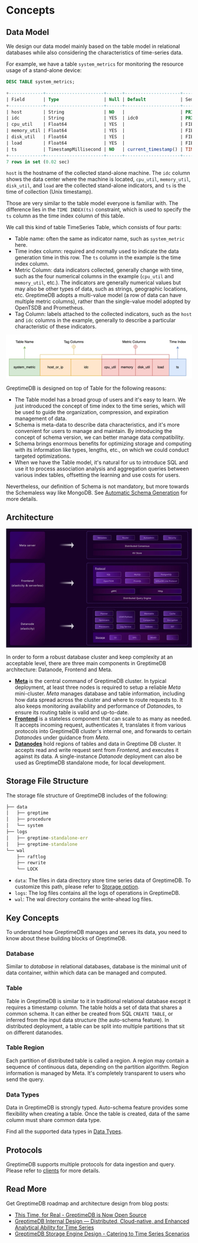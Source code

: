 # Concepts

<!-- ## Why GreptimeDB 
Articl summary and link to blog post -->

## Data Model

We design our data model mainly based on the table model in relational databases while also considering the characteristics of time-series data.

For example, we have a table `system_metrics` for monitoring the resource usage of a stand-alone device:

```sql
DESC TABLE system_metrics;
```

```sql
+-------------+----------------------+------+---------------------+---------------+
| Field       | Type                 | Null | Default             | Semantic Type |
+-------------+----------------------+------+---------------------+---------------+
| host        | String               | NO   |                     | PRIMARY KEY   |
| idc         | String               | YES  | idc0                | PRIMARY KEY   |
| cpu_util    | Float64              | YES  |                     | FIELD         |
| memory_util | Float64              | YES  |                     | FIELD         |
| disk_util   | Float64              | YES  |                     | FIELD         |
| load        | Float64              | YES  |                     | FIELD         |
| ts          | TimestampMillisecond | NO   | current_timestamp() | TIME INDEX    |
+-------------+----------------------+------+---------------------+---------------+
7 rows in set (0.02 sec)
```


`host` is the hostname of the collected stand-alone machine. The `idc` column shows the data center where the machine is located, `cpu_util`, `memory_util`, `disk_util`, and `load` are the collected stand-alone indicators, and `ts` is the time of collection (Unix timestamp).

Those are very similar to the table model everyone is familiar with. The difference lies in the `TIME INDEX(ts)` constraint, which is used to specify the `ts` column as the time index column of this table.

We call this kind of table TimeSeries Table, which consists of four parts:

- Table name: often the same as indicator name, such as `system_metric` here.
- Time index column: required and normally used to indicate the data generation time in this row. The `ts` column in the example is the time index column.
- Metric Column: data indicators collected, generally change with time, such as the four numerical columns in the example (`cpu_util` and `memory_util`, etc.). The indicators are generally numerical values but may also be other types of data, such as strings, geographic locations, etc. GreptimeDB adopts a multi-value model (a row of data can have multiple metric columns), rather than the single-value model adopted by OpenTSDB and Prometheus.
- Tag Column: labels attached to the collected indicators, such as the `host` and `idc` columns in the example, generally to describe a particular characteristic of these indicators.


![time-series-table-model](../public/time-series-table-model.png)

GreptimeDB is designed on top of Table for the following reasons:

- The Table model has a broad group of users and it's easy to learn. We just introduced the concept of time index to the time series, which will be used to guide the organization, compression, and expiration management of data.
- Schema is meta-data to describe data characteristics, and it's more convenient for users to manage and maintain. By introducing the concept of schema version, we can better manage data compatibility.
- Schema brings enormous benefits for optimizing storage and computing with its information like types, lengths, etc., on which we could conduct targeted optimizations.
- When we have the Table model, it's natural for us to introduce SQL and use it to process association analysis and aggregation queries between various index tables, offsetting the learning and use costs for users.

Nevertheless, our definition of Schema is not mandatory, but more towards the Schemaless way like MongoDB. See [Automatic Schema Generation](./write-data.md#automatic-schema-generation) for more details.


## Architecture

![architecture](../public/architecture-2.png)

In order to form a robust database cluster and keep complexity at an acceptable
level, there are three main components in GreptimeDB architecture: Datanode,
Frontend and Meta.

- [**Meta**](../developer-guide/meta/overview.md) is the central command of
  GreptimeDB cluster. In typical deployment, at least three nodes is required to
  setup a reliable *Meta* mini-cluster. *Meta* manages database and table
  information, including how data spread across the cluster and where to route
  requests to. It also keeps monitoring availability and performance of
  *Datanode*s, to ensure its routing table is valid and up-to-date.
- [**Frontend**](../developer-guide/frontend/overview.md) is a stateless
  component that can scale to as many as needed. It accepts incoming request,
  authenticates it, translates it from various protocols into GreptimeDB
  cluster's internal one, and forwards to certain *Datanode*s under guidance
  from *Meta*.
- [**Datanodes**](../developer-guide/datanode/overview.md) hold regions of
  tables and data in Greptime DB cluster. It accepts read and write request sent
  from *Frontend*, and executes it against its data. A single-instance
  *Datanode* deployment can also be used as GreptimeDB standalone mode, for
  local development.

## Storage File Structure

The storage file structure of GreptimeDB includes of the following:

```cmd
├── data
│   ├── greptime
│   ├── procedure
│   └── system
├── logs
│   ├── greptime-standalone-err
│   ├── greptime-standalone
└── wal
    ├── raftlog
    ├── rewrite
    └── LOCK
```

- `data`: The files in data directory store time series data of GreptimeDB. To customize this path, please refer to [Storage option](./operations/configuration.md#storage-option).
- `logs`: The log files contains all the logs of operations in GreptimeDB.
- `wal`: The wal directory contains the write-ahead log files.

## Key Concepts

To understand how GreptimeDB manages and serves its data, you need to know about
these building blocks of GreptimeDB.

### Database

Similar to *database* in relational databases, database is the minimal unit of
data container, within which data can be managed and computed.

### Table

Table in GreptimeDB is similar to it in traditional relational database except
it requires a timestamp column. The table holds a set of data that shares a
common schema. It can either be created from SQL `CREATE TABLE`, or inferred
from the input data structure (the auto-schema feature). In distributed
deployment, a table can be split into multiple partitions that sit on different
datanodes.

### Table Region

Each partition of distributed table is called a region. A region may contain a
sequence of continuous data, depending on the partition algorithm. Region
information is managed by Meta. It's completely transparent to users who send
the query.

### Data Types

Data in GreptimeDB is strongly typed. Auto-schema feature provides some
flexibility when creating a table. Once the table is created, data of the same
column must share common data type.

Find all the supported data types in [Data Types](../reference/data-types.md).

## Protocols

GreptimeDB supports multiple protocols for data ingestion and query. Please refer to [clients](./clients.md) for more details.

## Read More

Get GreptimeDB roadmap and architecture design from blog posts:

* [This Time, for Real - GreptimeDB is Now Open Source](https://greptime.com/blogs/2022-11-15-this-time-for-real)
* [GreptimeDB Internal Design — Distributed, Cloud-native, and Enhanced Analytical Ability for Time Series](https://greptime.com/blogs/2022-12-08-GreptimeDB-internal-design)
* [GreptimeDB Storage Engine Design - Catering to Time Series Scenarios](https://greptime.com/blogs/2022-12-21-storage-engine-design)
